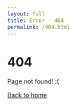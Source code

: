 ```yaml
---
layout: full
title: Error - 404
permalink: /404.html
---
```

# 404

Page not found! :(

[Back to home](https://habibimroncn.github.io/)